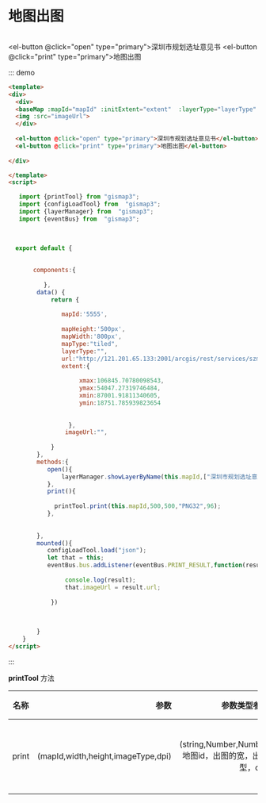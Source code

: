 # 地图出图

<div>
<baseMap :mapId="mapId" :initExtent="extent"  :layerType="layerType"  :mapType="mapType"  :mapHeight="mapHeight"  :mapWidth="mapWidth" :url="url"></baseMap>
<img :src="imageUrl">
</div>

<el-button @click="open" type="primary">深圳市规划选址意见书</el-button>
<el-button @click="print" type="primary">地图出图</el-button>
    
    
    
::: demo

```html
<template>
<div>
  <div>
  <baseMap :mapId="mapId" :initExtent="extent"  :layerType="layerType"  :mapType="mapType"  :mapHeight="mapHeight"  :mapWidth="mapWidth" :url="url"></baseMap>
  <img :src="imageUrl">
  </div>
  
  <el-button @click="open" type="primary">深圳市规划选址意见书</el-button>
  <el-button @click="print" type="primary">地图出图</el-button>
   
</div>   

</template>
<script>

   import {printTool} from "gismap3";
   import {configLoadTool} from  "gismap3";
   import {layerManager} from  "gismap3";
   import {eventBus} from  "gismap3";

   
  
  export default {
      
      
       components:{
           
          },
        data() {
            return {
                
               mapId:'5555',  
              
               mapHeight:'500px',
               mapWidth:'800px',
               mapType:"tiled",
               layerType:"",
               url:"http://121.201.65.133:2001/arcgis/rest/services/szmap_10_170117/MapServer",
               extent:{                      
                          
                    xmax:106845.70780098543,
                    ymax:54047.27319746484,
                    xmin:87001.91811340605,
                    ymin:18751.785939823654
                    
                    
                 },
                imageUrl:"",
        
            }
        },
        methods:{
           open(){
               layerManager.showLayerByName(this.mapId,["深圳市规划选址意见书"],true);
           },
           print(){
               
             printTool.print(this.mapId,500,500,"PNG32",96);
           },
           
           
        },
        mounted(){
           configLoadTool.load("json");
           let that = this;
           eventBus.bus.addListener(eventBus.PRINT_RESULT,function(result){
     
                console.log(result);
                that.imageUrl = result.url;
            
            })
            
            
         
        }
    }
</script>
```
:::

**printTool** 方法

|名称  |参数  | 参数类型参数描述  |描述  |
|---|-----:|:----:|:----:|
|  print     |    (mapId,width,height,imageType,dpi)    |  (string,Number,Number,string,Number)  地图id，出图的宽，出图的高度，出图类型，dpi     |  地图制图输出    |

